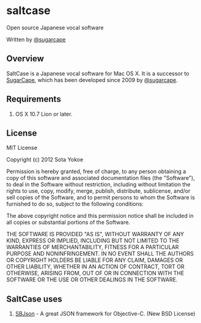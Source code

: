 saltcase
========

Open source Japanese vocal software

Written by [@sugarcape](http://twitter.com/sugarcape)

## Overview

SaltCase is a Japanese vocal software for Mac OS X. 
It is a successor to [SugarCape](http://sugarcape.net/), which has been developed since 2009 by [@sugarcape](http://twitter.com/sugarcape).

## Requirements

1. OS X 10.7 Lion or later.

## License

MIT License

Copyright (c) 2012 Sota Yokoe

Permission is hereby granted, free of charge, to any person obtaining a copy of this software and associated documentation files (the "Software"), to deal in the Software without restriction, including without limitation the rights to use, copy, modify, merge, publish, distribute, sublicense, and/or sell copies of the Software, and to permit persons to whom the Software is furnished to do so, subject to the following conditions:

The above copyright notice and this permission notice shall be included in all copies or substantial portions of the Software.

THE SOFTWARE IS PROVIDED "AS IS", WITHOUT WARRANTY OF ANY KIND, EXPRESS OR IMPLIED, INCLUDING BUT NOT LIMITED TO THE WARRANTIES OF MERCHANTABILITY, FITNESS FOR A PARTICULAR PURPOSE AND NONINFRINGEMENT. IN NO EVENT SHALL THE AUTHORS OR COPYRIGHT HOLDERS BE LIABLE FOR ANY CLAIM, DAMAGES OR OTHER LIABILITY, WHETHER IN AN ACTION OF CONTRACT, TORT OR OTHERWISE, ARISING FROM, OUT OF OR IN CONNECTION WITH THE SOFTWARE OR THE USE OR OTHER DEALINGS IN THE SOFTWARE.

## SaltCase uses

1. [SBJson](http://stig.github.com/json-framework/) - A great JSON framework for Objective-C. (New BSD License)